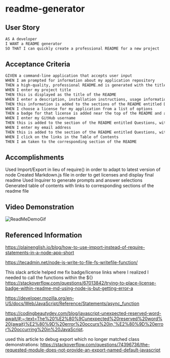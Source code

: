 # readme-generator

## User Story

```md
AS A developer
I WANT a README generator
SO THAT I can quickly create a professional README for a new project
```

## Acceptance Criteria

```md
GIVEN a command-line application that accepts user input
WHEN I am prompted for information about my application repository
THEN a high-quality, professional README.md is generated with the title of my project and sections entitled Description, Table of Contents, Installation, Usage, License, Contributing, Tests, and Questions
WHEN I enter my project title
THEN this is displayed as the title of the README
WHEN I enter a description, installation instructions, usage information, contribution guidelines, and test instructions
THEN this information is added to the sections of the README entitled Description, Installation, Usage, Contributing, and Tests
WHEN I choose a license for my application from a list of options
THEN a badge for that license is added near the top of the README and a notice is added to the section of the README entitled License that explains which license the application is covered under
WHEN I enter my GitHub username
THEN this is added to the section of the README entitled Questions, with a link to my GitHub profile
WHEN I enter my email address
THEN this is added to the section of the README entitled Questions, with instructions on how to reach me with additional questions
WHEN I click on the links in the Table of Contents
THEN I am taken to the corresponding section of the README
```

## Accomplishments
Used Import/Export in lieu of require() in order to adapt to latest version of node
Created Markdown.js file in order to get licenses and display final readme
Used Inquirer to generate prompts and answer selections
Generated table of contents with links to corresponding sections of the readme file

## Video Demonstration
![ReadMeDemoGif](./artifacts/ReadmeGeneratorDemo.gif)

## Referenced Information
https://plainenglish.io/blog/how-to-use-import-instead-of-require-statements-in-a-node-app-short

https://tecadmin.net/node-js-write-to-file-fs-writefile-function/

This slack article helped me fix badge/license links where I realized I needed to call the functions within the ${}
https://stackoverflow.com/questions/67013842/trying-to-place-license-badge-within-readme-md-using-node-js-but-getting-error-a

https://developer.mozilla.org/en-US/docs/Web/JavaScript/Reference/Statements/async_function

https://codingbeautydev.com/blog/javascript-unexpected-reserved-word-await/#:~:text=The%20%E2%80%9Cunexpected%20reserved%20word%20(await)%E2%80%9D%20error%20occurs%20in,'%E2%80%9D%20error%20occurring%20in%20JavaScript.

used this article to debug export which no longer matched class demonstrations:
https://stackoverflow.com/questions/74396736/the-requested-module-does-not-provide-an-export-named-default-javascript